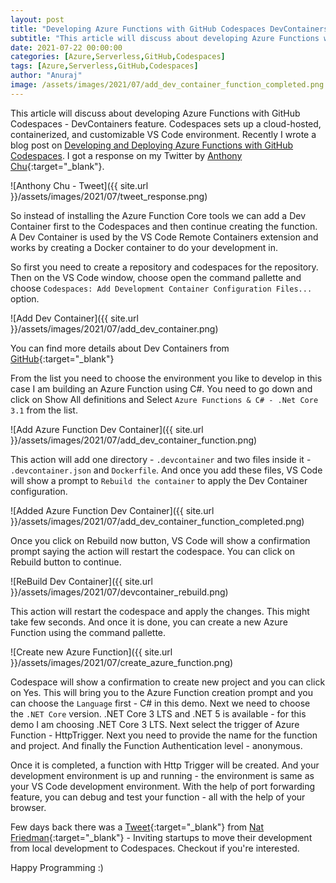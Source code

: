 ```yaml
---
layout: post
title: "Developing Azure Functions with GitHub Codespaces DevContainers"
subtitle: "This article will discuss about developing Azure Functions with GitHub Codespaces - DevContainers feature. Codespaces sets up a cloud-hosted, containerized, and customizable VS Code environment."
date: 2021-07-22 00:00:00
categories: [Azure,Serverless,GitHub,Codespaces]
tags: [Azure,Serverless,GitHub,Codespaces]
author: "Anuraj"
image: /assets/images/2021/07/add_dev_container_function_completed.png
---
```

This article will discuss about developing Azure Functions with GitHub Codespaces - DevContainers feature. Codespaces sets up a cloud-hosted, containerized, and customizable VS Code environment. Recently I wrote a blog post on [Developing and Deploying Azure Functions with GitHub Codespaces](https://dotnetthoughts.net/developing-and-deploying-azure-functions-with-codespaces/). I got a response on my Twitter by [Anthony Chu](https://twitter.com/nthonyChu){:target="_blank"}.

![Anthony Chu - Tweet]({{ site.url }}/assets/images/2021/07/tweet_response.png)

So instead of installing the Azure Function Core tools we can add a Dev Container first to the Codespaces and then continue creating the function. A Dev Container is used by the VS Code Remote Containers extension and works by creating a Docker container to do your development in.

So first you need to create a repository and codespaces for the repository. Then on the VS Code window, choose open the command pallette and choose `Codespaces: Add Development Container Configuration Files...` option. 

![Add Dev Container]({{ site.url }}/assets/images/2021/07/add_dev_container.png)

You can find more details about Dev Containers from [GitHub](https://github.com/Microsoft/vscode-dev-containers){:target="_blank"}

From the list you need to choose the environment you like to develop in this case I am building an Azure Function using C#. You need to go down and click on Show All definitions and Select `Azure Functions & C# - .Net Core 3.1` from the list.

![Add Azure Function Dev Container]({{ site.url }}/assets/images/2021/07/add_dev_container_function.png)

This action will add one directory - `.devcontainer` and two files inside it - `.devcontainer.json` and `Dockerfile`. And once you add these files, VS Code will show a prompt to `Rebuild the container` to apply the Dev Container configuration.

![Added Azure Function Dev Container]({{ site.url }}/assets/images/2021/07/add_dev_container_function_completed.png)

Once you click on Rebuild now button, VS Code will show a confirmation prompt saying the action will restart the codespace. You can click on Rebuild button to continue.

![ReBuild Dev Container]({{ site.url }}/assets/images/2021/07/devcontainer_rebuild.png)

This action will restart the codespace and apply the changes. This might take few seconds. And once it is done, you can create a new Azure Function using the command pallette.

![Create new Azure Function]({{ site.url }}/assets/images/2021/07/create_azure_function.png)

Codespace will show a confirmation to create new project and you can click on Yes. This will bring you to the Azure Function creation prompt and you can choose the `Language` first - C# in this demo. Next we need to choose the `.NET Core` version. .NET Core 3 LTS and .NET 5 is available - for this demo I am choosing .NET Core 3 LTS. Next select the trigger of Azure Function - HttpTrigger. Next you need to provide the name for the function and project. And finally the Function Authentication level - anonymous.

Once it is completed, a function with Http Trigger will be created. And your development environment is up and running - the environment is same as your VS Code development environment. With the help of port forwarding feature, you can debug and test your function - all with the help of your browser.

Few days back there was a [Tweet](https://twitter.com/natfriedman/status/1407441902656397316){:target="_blank"} from [Nat Friedman](https://twitter.com/natfriedman){:target="_blank"} - Inviting startups to move their development from local development to Codespaces. Checkout if you're interested.

Happy Programming :)